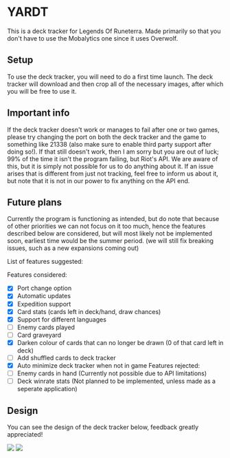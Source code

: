# YARDT
This is a deck tracker for Legends Of Runeterra. Made primarily so that you don't have to use the Mobalytics one since it uses Overwolf.

## Setup

To use the deck tracker, you will need to do a first time launch. The deck tracker will download and then crop all of the necessary images, after which you will be free to use it. 

## Important info

If the deck tracker doesn't work or manages to fail after one or two games, please try changing the port on both the deck tracker and the game to something like 21338 (also make sure to enable third party support after doing so!). If that still doesn't work, then I am sorry but you are out of luck; 99% of the time it isn't the program failing, but Riot's API. We are aware of this, but it is simply not possible for us to do anything about it. If an issue arises that is different from just not tracking, feel free to inform us about it, but note that it is not in our power to fix anything on the API end. 

## Future plans

Currently the program is functioning as intended, but do note that because of other priorities we can not focus on it too much, hence the features described below are considered, but will most likely not be implemented soon, earliest time would be the summer period. (we will still fix breaking issues, such as a new expansions coming out)

List of features suggested:

Features considered:
 - [x] Port change option
 - [x] Automatic updates
 - [x] Expedition support
 - [x] Card stats (cards left in deck/hand, draw chances)
 - [x] Support for different languages
 - [ ] Enemy cards played
 - [ ] Card graveyard
 - [x] Darken colour of cards that can no longer be drawn (0 of that card left in deck)
 - [ ] Add shuffled cards to deck tracker
 - [x] Auto minimize deck tracker when not in game
Features rejected:
 - [ ] Enemy cards in hand (Currently not possible due to API limitations)
 - [ ] Deck winrate stats (Not planned to be implemented, unless made as a seperate application)

## Design

You can see the design of the deck tracker below, feedback greatly appreciated!

![](https://i.imgur.com/8nobIgy.png)
![](https://i.imgur.com/bKfAuS1.png)
